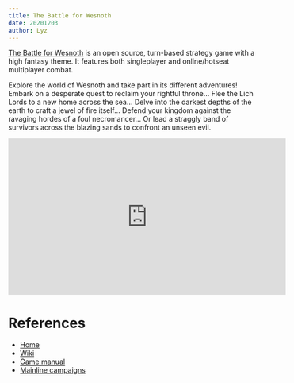 ```yaml
---
title: The Battle for Wesnoth
date: 20201203
author: Lyz
---
```


[The Battle for Wesnoth](https://www.wesnoth.org/) is an open source, turn-based
strategy game with a high fantasy theme. It features both singleplayer and
online/hotseat multiplayer combat.

Explore the world of Wesnoth and take part in its different adventures! Embark on
a desperate quest to reclaim your rightful throne… Flee the Lich Lords to a new
home across the sea… Delve into the darkest depths of the earth to craft a jewel
of fire itself… Defend your kingdom against the ravaging hordes of a foul
necromancer… Or lead a straggly band of survivors across the blazing sands to
confront an unseen evil.

<iframe width="560" height="315" src="https://www.youtube-nocookie.com/embed/xDDKImYOIvA" frameborder="0" allow="accelerometer; autoplay; clipboard-write; encrypted-media; gyroscope; picture-in-picture" allowfullscreen></iframe>

# References

* [Home](https://www.wesnoth.org/)
* [Wiki](https://wiki.wesnoth.org/StartingPoints)
* [Game manual](https://www.wesnoth.org/manual/stable/manual.en_GB.html)
* [Mainline campaigns](https://wiki.wesnoth.org/Mainline_Campaigns)
